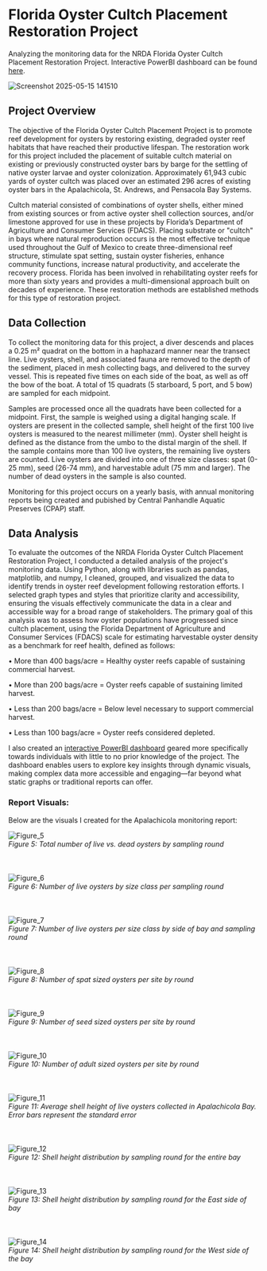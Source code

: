 # Florida Oyster Cultch Placement Restoration Project
Analyzing the monitoring data for the NRDA Florida Oyster Cultch Placement Restoration Project. Interactive PowerBI dashboard can be found [here](https://app.powerbi.com/view?r=eyJrIjoiODhhZGQxZmYtYjYzYy00MTQ0LWI3M2EtZmE3NzdlODdlOGE3IiwidCI6ImI2MjAxOTYwLTQ1YmEtNGI3OC1iMDgwLWYxYzQzM2ZmNmUzNiIsImMiOjZ9).

![Screenshot 2025-05-15 141510](https://github.com/user-attachments/assets/fc778dc5-0492-43ee-a7d9-2d50f60f37f8)

## Project Overview
The objective of the Florida Oyster Cultch Placement Project is to promote reef development for oysters by restoring existing, degraded oyster reef habitats that have reached their productive lifespan. The restoration work for this project included the placement of suitable cultch material on existing or previously constructed oyster bars by barge for the settling of native oyster larvae and oyster colonization. Approximately 61,943 cubic yards of oyster cultch was placed over an estimated 296 acres of existing oyster bars in the Apalachicola, St. Andrews, and Pensacola Bay Systems. 

Cultch material consisted of combinations of oyster shells, either mined from existing sources or from active oyster shell collection sources, and/or limestone approved for use in these projects by Florida’s Department of Agriculture and Consumer Services (FDACS). Placing substrate or "cultch" in bays where natural reproduction occurs is the most effective technique used throughout the Gulf of Mexico to create three-dimensional reef structure, stimulate spat setting, sustain oyster fisheries, enhance community functions, increase natural productivity, and accelerate the recovery process. Florida has been involved in rehabilitating oyster reefs for more than sixty years and provides a multi-dimensional approach built on decades of experience. These restoration methods are established methods for this type of restoration project.

## Data Collection
To collect the monitoring data for this project, a diver descends and places a 0.25 m² quadrat on the bottom in a haphazard manner near the transect line. Live oysters, shell, and associated fauna are removed to the depth of the sediment, placed in mesh collecting bags, and delivered to the survey vessel. This is repeated five times on each side of the boat, as well as off the bow of the boat. A total of 15 quadrats (5 starboard, 5 port, and 5 bow) are sampled for each midpoint. 

Samples are processed once all the quadrats have been collected for a midpoint. First, the sample is weighed using a digital hanging scale. If oysters are present in the collected sample, shell height of the first 100 live oysters is measured to the nearest millimeter (mm). Oyster shell height is defined as the distance from the umbo to the distal margin of the shell. If the sample contains more than 100 live oysters, the remaining live oysters are counted. Live oysters are divided into one of three size classes: spat (0-25 mm), seed (26-74 mm), and harvestable adult (75 mm and larger). The number of dead oysters in the sample is also counted.

Monitoring for this project occurs on a yearly basis, with annual monitoring reports being created and pubished by Central Panhandle Aquatic Preserves (CPAP) staff.

## Data Analysis
To evaluate the outcomes of the NRDA Florida Oyster Cultch Placement Restoration Project, I conducted a detailed analysis of the project's monitoring data. Using Python, along with libraries such as pandas, matplotlib, and numpy, I cleaned, grouped, and visualized the data to identify trends in oyster reef development following restoration efforts. I selected graph types and styles that prioritize clarity and accessibility, ensuring the visuals effectively communicate the data in a clear and accessible way for a broad range of stakeholders. The primary goal of this analysis was to assess how oyster populations have progressed since cultch placement, using the Florida Department of Agriculture and Consumer Services (FDACS) scale for estimating harvestable oyster density as a benchmark for reef health, defined as follows:

•	More than 400 bags/acre = Healthy oyster reefs capable of sustaining commercial harvest.

•	More than 200 bags/acre = Oyster reefs capable of sustaining limited harvest.

•	Less than 200 bags/acre = Below level necessary to support commercial harvest.

•	Less than 100 bags/acre = Oyster reefs considered depleted.


I also created an [interactive PowerBI dashboard](https://app.powerbi.com/view?r=eyJrIjoiODhhZGQxZmYtYjYzYy00MTQ0LWI3M2EtZmE3NzdlODdlOGE3IiwidCI6ImI2MjAxOTYwLTQ1YmEtNGI3OC1iMDgwLWYxYzQzM2ZmNmUzNiIsImMiOjZ9) geared more specifically towards individuals with little to no prior knowledge of the project. The dashboard enables users to explore key insights through dynamic visuals, making complex data more accessible and engaging—far beyond what static graphs or traditional reports can offer.

### Report Visuals:
Below are the visuals I created for the Apalachicola monitoring report:

![Figure_5](https://github.com/user-attachments/assets/a071e544-775b-4043-aa07-a066c822a21b) <br />
_Figure 5: Total number of live vs. dead oysters by sampling round_
<br />
<br />
<br />
<br />
![Figure_6](https://github.com/user-attachments/assets/01118f7f-26d6-4c90-92e2-24d7d59ddab3)<br />
_Figure 6: Number of live oysters by size class per sampling round_
<br />
<br />
<br />
<br />
![Figure_7](https://github.com/user-attachments/assets/7aae9ae3-6afb-41c6-894a-87a174350a2c)<br />
_Figure 7: Number of live oysters per size class by side of bay and sampling round_ 
<br />
<br />
<br />
<br />
![Figure_8](https://github.com/user-attachments/assets/46c14d2a-c8a2-43b7-b5d9-6a5054c9aa7a)<br />
_Figure 8: Number of spat sized oysters per site by round_
<br />
<br />
<br />
<br />
![Figure_9](https://github.com/user-attachments/assets/6c478869-6a4e-437f-9716-72bd5ed7dbf3)<br />
_Figure 9: Number of seed sized oysters per site by round_
<br />
<br />
<br />
<br />
![Figure_10](https://github.com/user-attachments/assets/837007eb-0296-44e4-80d5-08f4da735bb8)<br />
_Figure 10: Number of adult sized oysters per site by round_
<br />
<br />
<br />
<br />
![Figure_11](https://github.com/user-attachments/assets/d00fc7f7-9af7-469c-aed5-91bb6b5b2d11)<br />
_Figure 11: Average shell height of live oysters collected in Apalachicola Bay. Error bars represent the standard error_
<br />
<br />
<br />
<br />
![Figure_12](https://github.com/user-attachments/assets/0523bf8c-c3a9-4fb0-a722-a2382546a3d0)<br />
_Figure 12: Shell height distribution by sampling round for the entire bay_
<br />
<br />
<br />
<br />
![Figure_13](https://github.com/user-attachments/assets/41d98d6f-a461-4752-b71f-4cc2ba05c9c0)<br />
_Figure 13: Shell height distribution by sampling round for the East side of bay_
<br />
<br />
<br />
<br />
![Figure_14](https://github.com/user-attachments/assets/5a89ec11-8ea6-4c14-9b32-12af44fbf3ec)<br />
_Figure 14: Shell height distribution by sampling round for the West side of the bay_
